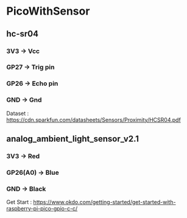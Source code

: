 # PicoWithSensor   
  
## hc-sr04  
### 3V3 → Vcc  
### GP27 → Trig pin  
### GP26 → Echo pin  
### GND → Gnd  
Dataset : https://cdn.sparkfun.com/datasheets/Sensors/Proximity/HCSR04.pdf  
   
## analog_ambient_light_sensor_v2.1   
### 3V3 → Red   
### GP26(A0) → Blue   
### GND → Black   
Get Start : https://www.okdo.com/getting-started/get-started-with-raspberry-pi-pico-gpio-c-c/   
